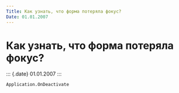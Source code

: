 ```yaml
---
Title: Как узнать, что форма потеряла фокус?
Date: 01.01.2007
---
```



Как узнать, что форма потеряла фокус?
=====================================

::: {.date}
01.01.2007
:::

    Application.OnDeactivate
